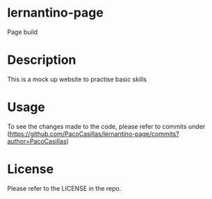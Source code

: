 # lernantino-page

Page build

# Description

This is a mock up website to practise basic skills

# Usage

To see the changes made to the code, please refer to commits under (https://github.com/PacoCasillas/lernantino-page/commits?author=PacoCasillas)

# License

Please refer to the LICENSE in the repo.

